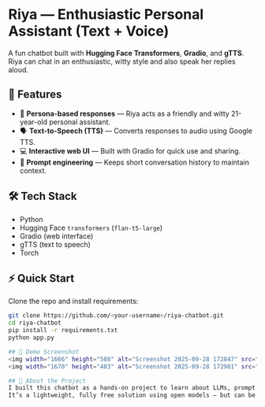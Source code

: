 # Riya — Enthusiastic Personal Assistant (Text + Voice)

A fun chatbot built with **Hugging Face Transformers**, **Gradio**, and **gTTS**.  
Riya can chat in an enthusiastic, witty style and also speak her replies aloud.

## 🚀 Features
- 🤖 **Persona-based responses** — Riya acts as a friendly and witty 21-year-old personal assistant.
- 🗣️ **Text-to-Speech (TTS)** — Converts responses to audio using Google TTS.
- 💻 **Interactive web UI** — Built with Gradio for quick use and sharing.
- 🧠 **Prompt engineering** — Keeps short conversation history to maintain context.

## 🛠 Tech Stack
- Python
- Hugging Face `transformers` (`flan-t5-large`)
- Gradio (web interface)
- gTTS (text to speech)
- Torch

## ⚡ Quick Start
Clone the repo and install requirements:
```bash
git clone https://github.com/<your-username>/riya-chatbot.git
cd riya-chatbot
pip install -r requirements.txt
python app.py

## 📸 Demo Screenshot
<img width="1666" height="588" alt="Screenshot 2025-09-28 172847" src="https://github.com/user-attachments/assets/3fd84e41-945e-4028-9a76-28950d1c3268" />
<img width="1670" height="483" alt="Screenshot 2025-09-28 172901" src="https://github.com/user-attachments/assets/59555741-c0f3-4a4a-9b07-8222addf61e0" />

## 🌟 About the Project
I built this chatbot as a hands-on project to learn about LLMs, prompt design, and building interactive AI apps.
It’s a lightweight, fully free solution using open models — but can be upgraded to GPT-3.5/4 for better answers.
